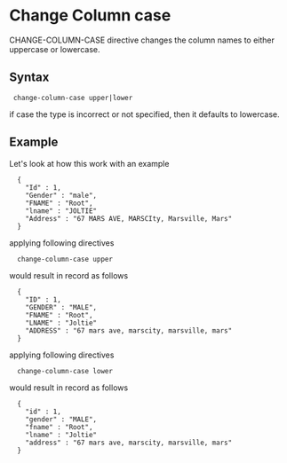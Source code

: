 # Change Column case

CHANGE-COLUMN-CASE directive changes the column names to either uppercase or lowercase.

## Syntax

```
 change-column-case upper|lower
```

if case the type is incorrect or not specified, then it defaults to lowercase.

## Example

Let's look at how this work with an example

```
  {
    "Id" : 1,
    "Gender" : "male",
    "FNAME" : "Root",
    "lname" : "JOLTIE"
    "Address" : "67 MARS AVE, MARSCIty, Marsville, Mars"
  }
```

applying following directives

```
  change-column-case upper
```

would result in record as follows

```
  {
    "ID" : 1,
    "GENDER" : "MALE",
    "FNAME" : "Root",
    "LNAME" : "Joltie"
    "ADDRESS" : "67 mars ave, marscity, marsville, mars"
  }
```

applying following directives

```
  change-column-case lower
```

would result in record as follows

```
  {
    "id" : 1,
    "gender" : "MALE",
    "fname" : "Root",
    "lname" : "Joltie"
    "address" : "67 mars ave, marscity, marsville, mars"
  }
```


